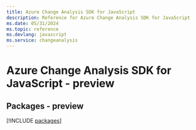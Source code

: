 ```yaml
---
title: Azure Change Analysis SDK for JavaScript
description: Reference for Azure Change Analysis SDK for JavaScript
ms.date: 05/31/2024
ms.topic: reference
ms.devlang: javascript
ms.service: changeanalysis
---
```

# Azure Change Analysis SDK for JavaScript - preview
## Packages - preview
[!INCLUDE [packages](change-analysis-index.md)]